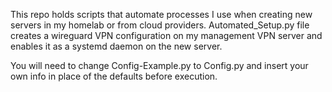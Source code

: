 This repo holds scripts that automate processes I use when creating new servers in my homelab or from cloud providers.
Automated_Setup.py file creates a wireguard VPN configuration on my management VPN server and enables it as a systemd daemon on the new server.

You will need to change Config-Example.py to Config.py and insert your own info in place of the defaults before execution.
